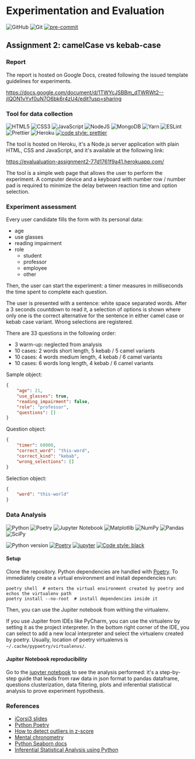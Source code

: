 # Experimentation and Evaluation

![GitHub](https://img.shields.io/badge/github-%23121011.svg?style=for-the-badge&logo=github&logoColor=white)
![Git](https://img.shields.io/badge/git-%23F05033.svg?style=for-the-badge&logo=git&logoColor=white)
[![pre-commit](https://img.shields.io/badge/pre--commit-enabled-brightgreen?logo=pre-commit)](https://github.com/pre-commit/pre-commit)

## Assignment 2: camelCase vs kebab-case

### Report

The report is hosted on Google Docs,
created following the issued template guidelines for experiments.

https://docs.google.com/document/d/1TWYcJSBBm_dTWRWt2--jIQON1vYvf0uN7O6bk6r4zU4/edit?usp=sharing

### Tool for data collection

![HTML5](https://img.shields.io/badge/html5-%23E34F26.svg?style=for-the-badge&logo=html5&logoColor=white)
![CSS3](https://img.shields.io/badge/css3-%231572B6.svg?style=for-the-badge&logo=css3&logoColor=white)
![JavaScript](https://img.shields.io/badge/javascript-%23323330.svg?style=for-the-badge&logo=javascript&logoColor=%23F7DF1E)
![NodeJS](https://img.shields.io/badge/node.js-6DA55F?style=for-the-badge&logo=node.js&logoColor=white)
![MongoDB](https://img.shields.io/badge/MongoDB-%234ea94b.svg?style=for-the-badge&logo=mongodb&logoColor=white)
![Yarn](https://img.shields.io/badge/yarn-%232C8EBB.svg?style=for-the-badge&logo=yarn&logoColor=white)
![ESLint](https://img.shields.io/badge/ESLint-4B3263?style=for-the-badge&logo=eslint&logoColor=white)
![Prettier](https://img.shields.io/badge/prettier-1A2C34?style=for-the-badge&logo=prettier&logoColor=F7BA3E)
![Heroku](https://img.shields.io/badge/heroku-%23430098.svg?style=for-the-badge&logo=heroku&logoColor=white)
[![code style: prettier](https://img.shields.io/badge/code_style-prettier-ff69b4.svg?style=flat-square)](https://github.com/prettier/prettier)

The tool is hosted on Heroku, it's a Node.js server application with
plain HTML, CSS and JavaScript,
and it's available at the following link:

https://evalualuation-assignment2-77d1761f9a41.herokuapp.com/

The tool is a simple web page that allows the user to perform the experiment.
A computer device and a keyboard with number row / number pad is required
to minimize the delay between reaction time and option selection.

### Experiment assessment

Every user candidate fills the form with its personal data:

-   age
-   use glasses
-   reading impairment
-   role
    -   student
    -   professor
    -   employee
    -   other

Then, the user can start the experiment:
a timer measures in milliseconds the time spent to complete each question.

The user is presented with a sentence: white space separated words.
After a 3 seconds countdown to read it, a selection of options is shown
where only one is the correct alternative for the sentence in either
camel case or kebab case variant.
Wrong selections are registered.

There are 33 questions in the following order:

-   3 warm-up: neglected from analysis
-   10 cases: 2 words short length, 5 kebab / 5 camel variants
-   10 cases: 4 words medium length, 4 kebab / 6 camel variants
-   10 cases: 6 words long length, 4 kebab / 6 camel variants

Sample object:

```json
{
    "age": 21,
    "use_glasses": true,
    "reading_impairment": false,
    "role": "professor",
    "questions": []
}
```

Question object:

```json
{
    "timer": 60000,
    "correct_word": "this-word",
    "correct_kind": "kebab",
    "wrong_selections": []
}
```

Selection object:

```json
{
    "word": "this-world"
}
```

### Data Analysis

![Python](https://img.shields.io/badge/python-3670A0?style=for-the-badge&logo=python&logoColor=ffdd54)
![Poetry](https://img.shields.io/badge/Poetry-%233B82F6.svg?style=for-the-badge&logo=poetry&logoColor=0B3D8D)
![Jupyter Notebook](https://img.shields.io/badge/jupyter-%23FA0F00.svg?style=for-the-badge&logo=jupyter&logoColor=white)
![Matplotlib](https://img.shields.io/badge/Matplotlib-%23ffffff.svg?style=for-the-badge&logo=Matplotlib&logoColor=black)
![NumPy](https://img.shields.io/badge/numpy-%23013243.svg?style=for-the-badge&logo=numpy&logoColor=white)
![Pandas](https://img.shields.io/badge/pandas-%23150458.svg?style=for-the-badge&logo=pandas&logoColor=white)
![SciPy](https://img.shields.io/badge/SciPy-%230C55A5.svg?style=for-the-badge&logo=scipy&logoColor=%white)

![Python version](https://img.shields.io/badge/python-3.10-blue.svg)
[![Poetry](https://img.shields.io/endpoint?url=https://python-poetry.org/badge/v0.json)](https://python-poetry.org/)
[![jupyter](https://img.shields.io/badge/Jupyter-Lab-F37626.svg?style=flat&logo=Jupyter)](https://jupyterlab.readthedocs.io/en/stable)
[![Code style: black](https://img.shields.io/badge/code%20style-black-000000.svg)](https://github.com/psf/black)

#### Setup

Clone the repository.
Python dependencies are handled with [Poetry](#references).
To immediately create a virtual environment and install dependencies run:

```shell
poetry shell  # enters the virtual environment created by poetry and echos the virtualenv path
poetry install --no-root  # install dependencies inside it
```

Then, you can use the Jupiter notebook from withing the virtualenv.

If you use Jupiter from IDEs like PyCharm,
you can use the virtualenv by setting it as the project interpreter.
In the bottom right corner of the IDE,
you can select to add a new local interpreter and select the virtualenv created by poetry.
Usually, location of poetry virtualenvs is `~/.cache/pypoetry/virtualenvs/`.

#### Jupiter Notebook reproducibility

Go to the [jupyter notebook](./display.ipynb) to see the analysis performed:
it's a step-by-step guide that leads from raw data in json format
to pandas dataframe, questions clusterization, data filtering, plots and
inferential statistical analysis to prove experiment hypothesis.

### References

-   [iCorsi3 slides](https://www.icorsi.ch/course/view.php?id=16919)
-   [Python Poetry](https://python-poetry.org/docs/)
-   [How to detect outliers in z-score](https://www.machinelearningplus.com/machine-learning/how-to-detect-outliers-with-z-score/)
-   [Mental chronometry](https://en.wikipedia.org/wiki/Mental_chronometry#References)
-   [Python Seaborn docs](https://seaborn.pydata.org/)
-   [Inferential Statistical Analysis using Python](https://brainalystacademy.com/inferential-statistics-in-python/)
